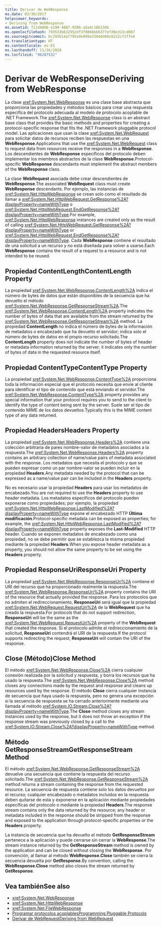 ```yaml
---
title: Derivar de WebResponse
ms.date: 03/30/2017
helpviewer_keywords:
- Deriving from WebResponse
ms.assetid: f11d4866-a199-4087-9306-a5a4c18b13db
ms.openlocfilehash: 793533b632952df3f0866bb6377efd0e313cd007
ms.sourcegitcommit: bc293b14af795e0e999e3304dd40c0222cf2ffe4
ms.translationtype: HT
ms.contentlocale: es-ES
ms.lasthandoff: 11/26/2020
ms.locfileid: "96287532"
---
```

# <a name="deriving-from-webresponse"></a><span data-ttu-id="364c2-102">Derivar de WebResponse</span><span class="sxs-lookup"><span data-stu-id="364c2-102">Deriving from WebResponse</span></span>

<span data-ttu-id="364c2-103">La clase <xref:System.Net.WebResponse> es una clase base abstracta que proporciona las propiedades y métodos básicos para crear una respuesta específica del protocolo adecuada al modelo de protocolo acoplable de .NET Framework.</span><span class="sxs-lookup"><span data-stu-id="364c2-103">The <xref:System.Net.WebResponse> class is an abstract base class that provides the basic methods and properties for creating a protocol-specific response that fits the .NET Framework pluggable protocol model.</span></span> <span data-ttu-id="364c2-104">Las aplicaciones que usan la clase <xref:System.Net.WebRequest> para solicitar datos de recursos reciben las respuestas en una **WebResponse**.</span><span class="sxs-lookup"><span data-stu-id="364c2-104">Applications that use the <xref:System.Net.WebRequest> class to request data from resources receive the responses in a **WebResponse**.</span></span> <span data-ttu-id="364c2-105">Los descendientes de **WebResponse** específicos del protocolo deben implementar los miembros abstractos de la clase **WebResponse**.</span><span class="sxs-lookup"><span data-stu-id="364c2-105">Protocol-specific **WebResponse** descendants must implement the abstract members of the **WebResponse** class.</span></span>  
  
 <span data-ttu-id="364c2-106">La clase **WebRequest** asociada debe crear descendientes de **WebResponse**.</span><span class="sxs-lookup"><span data-stu-id="364c2-106">The associated **WebRequest** class must create **WebResponse** descendants.</span></span> <span data-ttu-id="364c2-107">Por ejemplo, las instancias de <xref:System.Net.HttpWebResponse> se crean solo como el resultado de llamar a <xref:System.Net.HttpWebRequest.GetResponse%2A?displayProperty=nameWithType> o <xref:System.Net.HttpWebRequest.EndGetResponse%2A?displayProperty=nameWithType>.</span><span class="sxs-lookup"><span data-stu-id="364c2-107">For example, <xref:System.Net.HttpWebResponse> instances are created only as the result of calling <xref:System.Net.HttpWebRequest.GetResponse%2A?displayProperty=nameWithType> or <xref:System.Net.HttpWebRequest.EndGetResponse%2A?displayProperty=nameWithType>.</span></span> <span data-ttu-id="364c2-108">Cada **WebResponse** contiene el resultado de una solicitud a un recurso y no está diseñada para volver a usarse.</span><span class="sxs-lookup"><span data-stu-id="364c2-108">Each **WebResponse** contains the result of a request to a resource and is not intended to be reused.</span></span>  
  
## <a name="contentlength-property"></a><span data-ttu-id="364c2-109">Propiedad ContentLength</span><span class="sxs-lookup"><span data-stu-id="364c2-109">ContentLength Property</span></span>  

 <span data-ttu-id="364c2-110">La propiedad <xref:System.Net.WebResponse.ContentLength%2A> indica el número de bytes de datos que están disponibles de la secuencia que ha devuelto el método <xref:System.Net.WebResponse.GetResponseStream%2A>.</span><span class="sxs-lookup"><span data-stu-id="364c2-110">The <xref:System.Net.WebResponse.ContentLength%2A> property indicates the number of bytes of data that are available from the stream returned by the <xref:System.Net.WebResponse.GetResponseStream%2A> method.</span></span> <span data-ttu-id="364c2-111">La propiedad **ContentLength** no indica el número de bytes de la información de metadatos o encabezado que ha devuelto el servidor; indica solo el número de bytes de datos en el propio recurso solicitado.</span><span class="sxs-lookup"><span data-stu-id="364c2-111">The **ContentLength** property does not indicate the number of bytes of header or metadata information returned by the server; it indicates only the number of bytes of data in the requested resource itself.</span></span>  
  
## <a name="contenttype-property"></a><span data-ttu-id="364c2-112">Propiedad ContentType</span><span class="sxs-lookup"><span data-stu-id="364c2-112">ContentType Property</span></span>  

 <span data-ttu-id="364c2-113">La propiedad <xref:System.Net.WebResponse.ContentType%2A> proporciona toda la información especial que el protocolo necesita que envíe al cliente para identificar el tipo de contenido que está enviando el servidor.</span><span class="sxs-lookup"><span data-stu-id="364c2-113">The <xref:System.Net.WebResponse.ContentType%2A> property provides any special information that your protocol requires you to send to the client to identify the type of content being sent by the server.</span></span> <span data-ttu-id="364c2-114">Suele ser el tipo de contenido MIME de los datos devueltos.</span><span class="sxs-lookup"><span data-stu-id="364c2-114">Typically this is the MIME content type of any data returned.</span></span>  
  
## <a name="headers-property"></a><span data-ttu-id="364c2-115">Propiedad Headers</span><span class="sxs-lookup"><span data-stu-id="364c2-115">Headers Property</span></span>  

 <span data-ttu-id="364c2-116">La propiedad <xref:System.Net.WebResponse.Headers%2A> contiene una colección arbitraria de pares nombre-valor de metadatos asociados a la respuesta.</span><span class="sxs-lookup"><span data-stu-id="364c2-116">The <xref:System.Net.WebResponse.Headers%2A> property contains an arbitrary collection of name/value pairs of metadata associated with the response.</span></span> <span data-ttu-id="364c2-117">Los metadatos que necesita el protocolo y que se pueden expresar como un par nombre-valor se pueden incluir en la propiedad **Headers**.</span><span class="sxs-lookup"><span data-stu-id="364c2-117">Any metadata needed by the protocol that can be expressed as a name/value pair can be included in the **Headers** property.</span></span>  
  
 <span data-ttu-id="364c2-118">No es necesario usar la propiedad **Headers** para usar los metadatos de encabezado.</span><span class="sxs-lookup"><span data-stu-id="364c2-118">You are not required to use the **Headers** property to use header metadata.</span></span> <span data-ttu-id="364c2-119">Los metadatos específicos del protocolo pueden exponerse como propiedades; por ejemplo, la propiedad <xref:System.Net.HttpWebResponse.LastModified%2A?displayProperty=nameWithType> expone el encabezado HTTP **Última modificación**.</span><span class="sxs-lookup"><span data-stu-id="364c2-119">Protocol-specific metadata can be exposed as properties; for example, the <xref:System.Net.HttpWebResponse.LastModified%2A?displayProperty=nameWithType> property exposes the **Last-Modified** HTTP header.</span></span> <span data-ttu-id="364c2-120">Cuando se exponen metadatos de encabezado como una propiedad, no se debe permitir que se establezca la misma propiedad mediante la propiedad **Headers**.</span><span class="sxs-lookup"><span data-stu-id="364c2-120">When you expose header metadata as a property, you should not allow the same property to be set using the **Headers** property.</span></span>  
  
## <a name="responseuri-property"></a><span data-ttu-id="364c2-121">Propiedad ResponseUri</span><span class="sxs-lookup"><span data-stu-id="364c2-121">ResponseUri Property</span></span>  

 <span data-ttu-id="364c2-122">La propiedad <xref:System.Net.WebResponse.ResponseUri%2A> contiene el URI del recurso que ha proporcionado realmente la respuesta.</span><span class="sxs-lookup"><span data-stu-id="364c2-122">The <xref:System.Net.WebResponse.ResponseUri%2A> property contains the URI of the resource that actually provided the response.</span></span> <span data-ttu-id="364c2-123">Para los protocolos que no admiten el redireccionamiento, **ResponseUri** será igual que la propiedad <xref:System.Net.WebRequest.RequestUri%2A> de la **WebRequest** que ha creado la respuesta.</span><span class="sxs-lookup"><span data-stu-id="364c2-123">For protocols that do not support redirection, **ResponseUri** will be the same as the <xref:System.Net.WebRequest.RequestUri%2A> property of the **WebRequest** that created the response.</span></span> <span data-ttu-id="364c2-124">Si el protocolo admite el redireccionamiento de la solicitud, **ResponseUri** contendrá el URI de la respuesta.</span><span class="sxs-lookup"><span data-stu-id="364c2-124">If the protocol supports redirecting the request, **ResponseUri** will contain the URI of the response.</span></span>  
  
## <a name="close-method"></a><span data-ttu-id="364c2-125">Close (Método)</span><span class="sxs-lookup"><span data-stu-id="364c2-125">Close Method</span></span>  

 <span data-ttu-id="364c2-126">El método <xref:System.Net.WebResponse.Close%2A> cierra cualquier conexión realizada por la solicitud y respuesta, y borra los recursos que ha usado la respuesta.</span><span class="sxs-lookup"><span data-stu-id="364c2-126">The <xref:System.Net.WebResponse.Close%2A> method closes any connections made by the request and response and cleans up resources used by the response.</span></span> <span data-ttu-id="364c2-127">El método **Close** cierra cualquier instancia de secuencia que haya usado la respuesta, pero no genera una excepción si la secuencia de respuesta se ha cerrado anteriormente mediante una llamada al método <xref:System.IO.Stream.Close%2A?displayProperty=nameWithType>.</span><span class="sxs-lookup"><span data-stu-id="364c2-127">The **Close** method closes any stream instances used by the response, but it does not throw an exception if the response stream was previously closed by a call to the <xref:System.IO.Stream.Close%2A?displayProperty=nameWithType> method.</span></span>  
  
## <a name="getresponsestream-method"></a><span data-ttu-id="364c2-128">Método GetResponseStream</span><span class="sxs-lookup"><span data-stu-id="364c2-128">GetResponseStream Method</span></span>  

 <span data-ttu-id="364c2-129">El método <xref:System.Net.WebResponse.GetResponseStream%2A> devuelve una secuencia que contiene la respuesta del recurso solicitado.</span><span class="sxs-lookup"><span data-stu-id="364c2-129">The <xref:System.Net.WebResponse.GetResponseStream%2A> method returns a stream containing the response from the requested resource.</span></span> <span data-ttu-id="364c2-130">La secuencia de respuesta contiene solo los datos devueltos por el recurso; cualquier encabezado o metadatos incluidos en la respuesta deben quitarse de esta y exponerse en la aplicación mediante propiedades específicas del protocolo o mediante la propiedad **Headers**.</span><span class="sxs-lookup"><span data-stu-id="364c2-130">The response stream contains only the data returned by the resource; any header or metadata included in the response should be stripped from the response and exposed to the application through protocol-specific properties or the **Headers** property.</span></span>  
  
 <span data-ttu-id="364c2-131">La instancia de secuencia que ha devuelto el método **GetResponseStream** pertenece a la aplicación y puede cerrarse sin cerrar la **WebResponse**.</span><span class="sxs-lookup"><span data-stu-id="364c2-131">The stream instance returned by the **GetResponseStream** method is owned by the application and can be closed without closing the **WebResponse**.</span></span> <span data-ttu-id="364c2-132">Por convención, al llamar al método **WebResponse.Close** también se cierra la secuencia devuelta por **GetResponse**.</span><span class="sxs-lookup"><span data-stu-id="364c2-132">By convention, calling the **WebResponse.Close** method also closes the stream returned by **GetResponse**.</span></span>  
  
## <a name="see-also"></a><span data-ttu-id="364c2-133">Vea también</span><span class="sxs-lookup"><span data-stu-id="364c2-133">See also</span></span>

- <xref:System.Net.WebResponse>
- <xref:System.Net.HttpWebResponse>
- <xref:System.Net.FileWebResponse>
- [<span data-ttu-id="364c2-134">Programar protocolos acoplables</span><span class="sxs-lookup"><span data-stu-id="364c2-134">Programming Pluggable Protocols</span></span>](programming-pluggable-protocols.md)
- [<span data-ttu-id="364c2-135">Derivar de WebRequest</span><span class="sxs-lookup"><span data-stu-id="364c2-135">Deriving from WebRequest</span></span>](deriving-from-webrequest.md)
